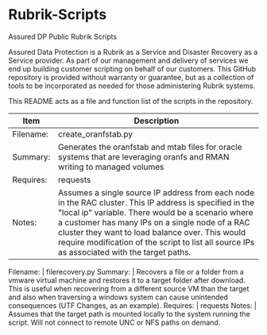 # Rubrik-Scripts
Assured DP Public Rubrik Scripts

Assured Data Protection is a Rubrik as a Service and Disaster Recovery as a Service provider. As part of our management and delivery of services we end up building customer scripting on behalf of our customers. This GitHub repository is provided without warranty or guarantee, but as a collection of tools to be incorporated as needed for those administering Rubrik systems.

This README acts as a file and function list of the scripts in the repository.

Item | Description
------ | -----
Filename: | create_oranfstab.py
Summary: | Generates the oranfstab and mtab files for oracle systems that are leveraging oranfs and RMAN writing to managed volumes
Requires: | requests
Notes: | Assumes a single source IP address from each node in the RAC cluster. This IP address is specified in the "local ip" variable. There would be a scenario where a customer has many IPs on a single node of a RAC cluster they want to load balance over. This would require modification of the script to list all source IPs as associated with the target paths.

Filename: | filerecovery.py
Summary: | Recovers a file or a folder from a vmware virtual machine and restores it to a target folder after download. This is useful when recovering from a different source VM than the target and also when traversing a windows system can cause unintended consequences (UTF Changes, as an example).
Requires: | requests
Notes: | Assumes that the target path is mounted locally to the system running the script. Will not connect to remote UNC or NFS paths on demand.

